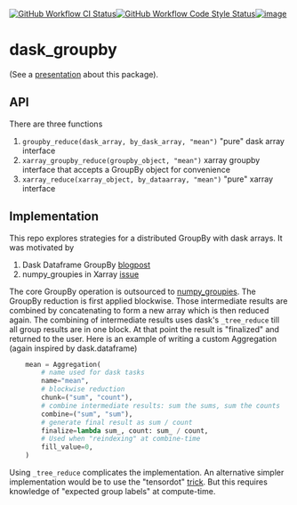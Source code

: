 [![GitHub Workflow CI Status](https://img.shields.io/github/workflow/status/dcherian/dask_groupby/CI?logo=github&style=for-the-badge)](https://github.com/dcherian/dask_groupby/actions)[![GitHub Workflow Code Style Status](https://img.shields.io/github/workflow/status/dcherian/dask_groupby/code-style?label=Code%20Style&style=for-the-badge)](https://github.com/dcherian/dask_groupby/actions)[![image](https://img.shields.io/codecov/c/github/dcherian/dask_groupby.svg?style=for-the-badge)](https://codecov.io/gh/dcherian/dask_groupby)

# dask_groupby

(See a
[presentation](https://docs.google.com/presentation/d/1muj5Yzjw-zY8c6agjyNBd2JspfANadGSDvdd6nae4jg/edit?usp=sharing)
about this package).

## API

There are three functions
1.  `groupby_reduce(dask_array, by_dask_array, "mean")`
    "pure" dask array interface
2.  `xarray_groupby_reduce(groupby_object, "mean")`
    xarray groupby interface that accepts a GroupBy object for convenience
3.  `xarray_reduce(xarray_object, by_dataarray, "mean")`
    "pure" xarray interface

## Implementation

This repo explores strategies for a distributed GroupBy with dask
arrays. It was motivated by

1.  Dask Dataframe GroupBy
    [blogpost](https://blog.dask.org/2019/10/08/df-groupby)
2.  numpy_groupies in Xarray
    [issue](https://github.com/pydata/xarray/issues/4473)

The core GroupBy operation is outsourced to
[numpy_groupies](https://github.com/ml31415/numpy-groupies). The GroupBy
reduction is first applied blockwise. Those intermediate results are
combined by concatenating to form a new array which is then reduced
again. The combining of intermediate results uses dask\'s `_tree_reduce`
till all group results are in one block. At that point the result is
\"finalized\" and returned to the user. Here is an example of writing a
custom Aggregation (again inspired by dask.dataframe)

``` python
    mean = Aggregation(
        # name used for dask tasks
        name="mean",
        # blockwise reduction
        chunk=("sum", "count"),
        # combine intermediate results: sum the sums, sum the counts
        combine=("sum", "sum"),
        # generate final result as sum / count
        finalize=lambda sum_, count: sum_ / count,
        # Used when "reindexing" at combine-time
        fill_value=0,
    )
```

Using `_tree_reduce` complicates the implementation. An
alternative simpler implementation would be to use the "tensordot"
[trick](https://github.com/dask/dask/blob/ac1bd05cfd40207d68f6eb8603178d7ac0ded922/dask/array/routines.py#L295-L310).
But this requires knowledge of "expected group labels" at
compute-time.
